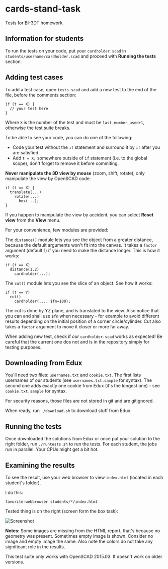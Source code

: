 cards-stand-task
================

Tests for BI-3DT homework.

Information for students
------------------------

To run the tests on your code, put your `cardholder.scad` in `students/username/cardholder.scad` and proceed with **Running the tests** section.

Adding test cases
-----------------

To add a test case, open `tests.scad` and add a new test to the end of the file, before the comments section:

    if (t == X) {
      // your test here
    }

Where `X` is the number of the test and must be `last_number_used+1`, otherwise the test suite breaks.

To be able to see your code, you can do one of the following:

 * Code your test without the `if` statement and surround it by `if` after you are satisfied.
 * Add `t = X;` somewhere outside of `if` statement (i.e. to the global scope), don't forget to remove it before commiting.

**Never manipulate the 3D view by mouse** (zoom, shift, rotate), only manipulate the view by OpenSCAD code:

    if (t == X) {
      translate(...)
        rotate(...)
          box(...);
    }

If you happen to manipulate the view by accident, you can select **Reset view** from the **View** menu.

For your convenience, few modules are provided:

The `distance()` module lets you see the object from a greater distance, because the default arguments won't fit into the canvas. It takes a `factor` argument (default 1) if you need to make the distance longer. This is how it works:

    if (t == X)
      distance(1.2)
        cardholder(...);

The `cut()` module lets you see the slice of an object. See how it works:

    if (t == Y)
      cut()
        cardholder(..., $fn=100);

The cut is done by YZ plane, and is translated to the view. Also notice that you can and shall use `$fn` when necessary - for example to avoid different results depending on the initial position of a corner circle/cylinder. Cut also takes a `factor` argument to move it closer or more far away.

When adding new test, check if *our* `cardholder.scad` works as expected! Be careful that the current one dos not and is in the repository simply for testing purposes.

Downloading from Edux
---------------------

You'll need two files: `usernames.txt` and `cookie.txt`. The first lists usernames of our students (see `usernames.txt.sample` for syntax). The second one adds exactly one cookie from Edux (it's the longest one) - see `cookie.txt.sample` for syntax.

For security reasons, those files are not stored in git and are gitignored.

When ready, run `./download.sh` to download stuff from Edux.

Running the tests
-----------------

Once downloaded the solutions from Edux or once put your solution to the right folder, run `./runtests.sh` to run the tests. For each student, the jobs run in parallel. Your CPUs might get a bit hot.

Examining the results
---------------------

To see the result, use your web browser to view `index.html` (located in each student's folder).

I do this:

    favorite-webbrowser students/*/index.html

Tested thing is on the right (screen form the box task):

![Screenshot](screenshot.png)

**Notes:** Some images are missing from the HTML report, that's because no geometry was present. Sometimes empty image is shown. Consider no image and empty image the same. Also note the colors do not take any significant role in the results.

This test suite only works with OpenSCAD 2015.03. It doesn't work on older versions.
